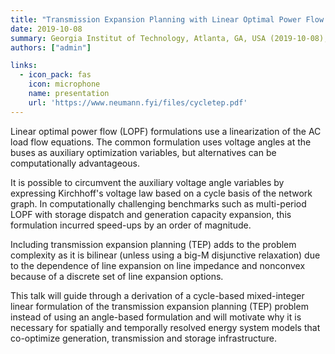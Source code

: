 ```yaml
---
title: "Transmission Expansion Planning with Linear Optimal Power Flow Using Cycle Flows"
date: 2019-10-08
summary: Georgia Institut of Technology, Atlanta, GA, USA (2019-10-08), Los Alamos National Laboratory, Los Alamos, NM, USA (2019-10-15)
authors: ["admin"]

links:
  - icon_pack: fas
    icon: microphone
    name: presentation
    url: 'https://www.neumann.fyi/files/cycletep.pdf'
---
```


Linear optimal power flow (LOPF) formulations use a linearization of the
AC load flow equations. The common formulation uses voltage angles at
the buses as auxiliary optimization variables, but alternatives can be
computationally advantageous.

It is possible to circumvent the auxiliary voltage angle
variables by expressing Kirchhoff's voltage law based on a cycle basis
of the network graph. In computationally challenging benchmarks such as
multi-period LOPF with storage dispatch and generation capacity
expansion, this formulation incurred speed-ups by an order of magnitude.

Including transmission expansion planning (TEP) adds to the problem
complexity as it is bilinear (unless using a big-M disjunctive
relaxation) due to the dependence of line expansion on line impedance
and nonconvex because of a discrete set of line expansion options.

This talk will guide through a derivation of a cycle-based mixed-integer
  linear formulation of the transmission expansion planning (TEP)
problem instead of using an angle-based formulation and will motivate
why it is necessary for spatially and temporally resolved energy system
models that co-optimize generation, transmission and storage infrastructure.